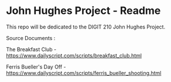 # John Hughes Project - Readme
This repo will be dedicated to the DIGIT 210 John Hughes Project.

Source Documents : 

The Breakfast Club - https://www.dailyscript.com/scripts/breakfast_club.html

Ferris Bueller's Day Off - https://www.dailyscript.com/scripts/ferris_bueller_shooting.html
